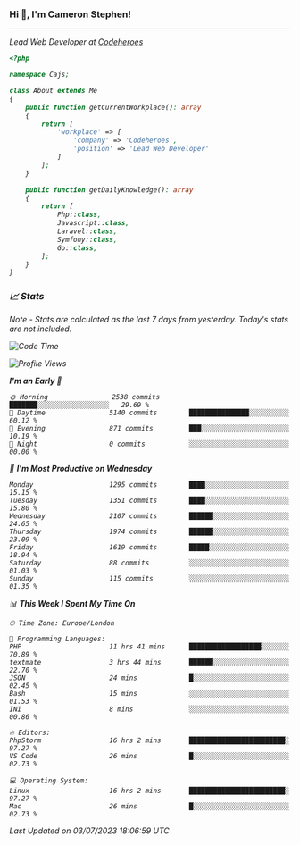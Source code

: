### Hi 👋, I'm Cameron Stephen!
<hr>
<p><em>Lead Web Developer at <a href="https://codeheroes.co.uk">Codeheroes</a></p>


```php
<?php

namespace Cajs;

class About extends Me
{
    public function getCurrentWorkplace(): array
    {
        return [
            'workplace' => [
                'company' => 'Codeheroes',
                'position' => 'Lead Web Developer'
            ]
        ];
    }

    public function getDailyKnowledge(): array
    {
        return [
            Php::class,
            Javascript::class,
            Laravel::class,
            Symfony::class,
            Go::class,
        ];
    }
}
```

### 📈 Stats
<p><em>Note - Stats are calculated as the last 7 days from yesterday. Today's stats are not included.</em></p>


<!--START_SECTION:waka-->
![Code Time](http://img.shields.io/badge/Code%20Time-3%2C437%20hrs%2055%20mins-blue)

![Profile Views](http://img.shields.io/badge/Profile%20Views-0-blue)

**I'm an Early 🐤** 

```text
🌞 Morning                2538 commits        ███████░░░░░░░░░░░░░░░░░░   29.69 % 
🌆 Daytime                5140 commits        ███████████████░░░░░░░░░░   60.12 % 
🌃 Evening                871 commits         ███░░░░░░░░░░░░░░░░░░░░░░   10.19 % 
🌙 Night                  0 commits           ░░░░░░░░░░░░░░░░░░░░░░░░░   00.00 % 
```
📅 **I'm Most Productive on Wednesday** 

```text
Monday                   1295 commits        ████░░░░░░░░░░░░░░░░░░░░░   15.15 % 
Tuesday                  1351 commits        ████░░░░░░░░░░░░░░░░░░░░░   15.80 % 
Wednesday                2107 commits        ██████░░░░░░░░░░░░░░░░░░░   24.65 % 
Thursday                 1974 commits        ██████░░░░░░░░░░░░░░░░░░░   23.09 % 
Friday                   1619 commits        █████░░░░░░░░░░░░░░░░░░░░   18.94 % 
Saturday                 88 commits          ░░░░░░░░░░░░░░░░░░░░░░░░░   01.03 % 
Sunday                   115 commits         ░░░░░░░░░░░░░░░░░░░░░░░░░   01.35 % 
```


📊 **This Week I Spent My Time On** 

```text
🕑︎ Time Zone: Europe/London

💬 Programming Languages: 
PHP                      11 hrs 41 mins      ██████████████████░░░░░░░   70.89 % 
textmate                 3 hrs 44 mins       ██████░░░░░░░░░░░░░░░░░░░   22.70 % 
JSON                     24 mins             █░░░░░░░░░░░░░░░░░░░░░░░░   02.45 % 
Bash                     15 mins             ░░░░░░░░░░░░░░░░░░░░░░░░░   01.53 % 
INI                      8 mins              ░░░░░░░░░░░░░░░░░░░░░░░░░   00.86 % 

🔥 Editors: 
PhpStorm                 16 hrs 2 mins       ████████████████████████░   97.27 % 
VS Code                  26 mins             █░░░░░░░░░░░░░░░░░░░░░░░░   02.73 % 

💻 Operating System: 
Linux                    16 hrs 2 mins       ████████████████████████░   97.27 % 
Mac                      26 mins             █░░░░░░░░░░░░░░░░░░░░░░░░   02.73 % 
```


 Last Updated on 03/07/2023 18:06:59 UTC
<!--END_SECTION:waka-->
